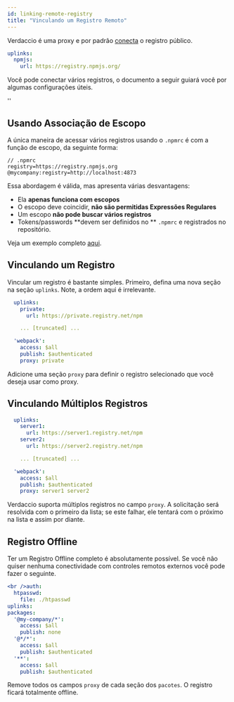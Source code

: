 ```yaml
---
id: linking-remote-registry
title: "Vinculando um Registro Remoto"
---
```


Verdaccio é uma proxy e por padrão [conecta](uplinks.md) o registro público.

```yaml
uplinks:
  npmjs:
    url: https://registry.npmjs.org/
```

Você pode conectar vários registros, o documento a seguir guiará você por algumas configurações úteis.

<div id="codefund">''</div>

## Usando Associação de Escopo

A única maneira de acessar vários registros usando o `.npmrc` é com a função de escopo, da seguinte forma:

    // .npmrc
    registry=https://registry.npmjs.org
    @mycompany:registry=http://localhost:4873
    

Essa abordagem é válida, mas apresenta várias desvantagens:

* Ela **apenas funciona com escopos**
* O escopo deve coincidir, **não são permitidas Expressões Regulares**
* Um escopo **não pode buscar vários registros**
* Tokens/passwords **devem ser definidos no ** `.npmrc` e registrados no repositório.

Veja um exemplo completo [aqui](https://stackoverflow.com/questions/54543979/npmrc-multiple-registries-for-the-same-scope/54550940#54550940).

## Vinculando um Registro

Vincular um registro é bastante simples. Primeiro, defina uma nova seção na seção `uplinks`. Note, a ordem aqui é irrelevante.

```yaml
  uplinks:
    private:
      url: https://private.registry.net/npm

    ... [truncated] ...

  'webpack':
    access: $all
    publish: $authenticated
    proxy: private

```

Adicione uma seção `proxy` para definir o registro selecionado que você deseja usar como proxy.

## Vinculando Múltiplos Registros

```yaml
  uplinks:
    server1:
      url: https://server1.registry.net/npm
    server2:
      url: https://server2.registry.net/npm

    ... [truncated] ...

  'webpack':
    access: $all
    publish: $authenticated
    proxy: server1 server2
```

Verdaccio suporta múltiplos registros no campo `proxy`. A solicitação será resolvida com o primeiro da lista; se este falhar, ele tentará com o próximo na lista e assim por diante.

## Registro Offline

Ter um Registro Offline completo é absolutamente possível. Se você não quiser nenhuma conectividade com controles remotos externos você pode fazer o seguinte.

```yaml
<br />auth:
  htpasswd:
    file: ./htpasswd
uplinks:
packages:
  '@my-company/*':
    access: $all
    publish: none
  '@*/*':
    access: $all
    publish: $authenticated
  '**':
    access: $all
    publish: $authenticated
```

Remove todos os campos `proxy` de cada seção dos `pacotes`. O registro ficará totalmente offline.